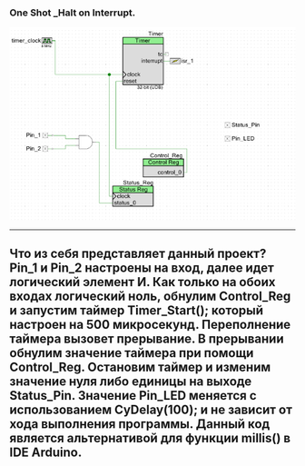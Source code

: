 ###   One Shot _Halt on Interrupt.   

![alt-текст](https://github.com/PivnevNikolay/CY8CKIT-059-PSoC-5LP/blob/master/FOTO/003.jpg)  

---   
Что из себя представляет данный проект? Pin_1 и Pin_2 настроены на вход, далее идет логический элемент И. Как только на обоих входах логический ноль, обнулим Control_Reg и запустим таймер Timer_Start(); который настроен на 500 микросекунд. Переполнение таймера вызовет прерывание. В прерывании обнулим значение таймера при помощи Control_Reg. Остановим таймер и изменим значение нуля либо единицы на выходе Status_Pin. Значение Pin_LED меняется с использованием CyDelay(100); и не зависит от хода выполнения программы. Данный код является альтернативой для функции millis() в IDE Arduino.   
---   
